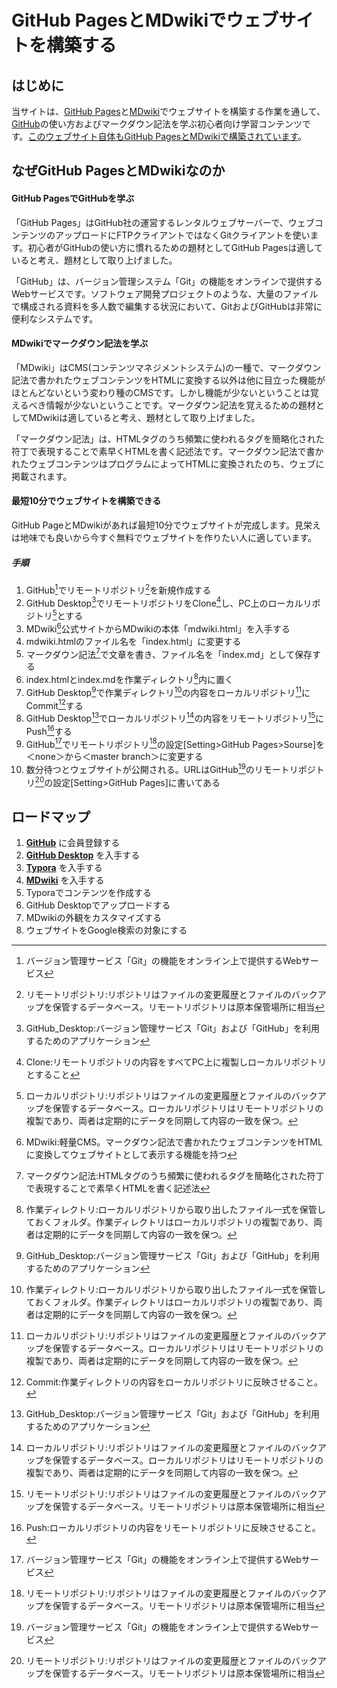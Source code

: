 # GitHub PagesとMDwikiでウェブサイトを構築する

## はじめに

当サイトは、[GitHub Pages](githubpages.md)と[MDwiki](mdwiki.md)でウェブサイトを構築する作業を通して、[GitHub](github.md)の使い方およびマークダウン記法を学ぶ初心者向け学習コンテンツです。[このウェブサイト自体もGitHub PagesとMDwikiで構築されています](https://github.com/akihiro-moriyama/how-to-publish-websites-on-github-pages)。

## なぜGitHub PagesとMDwikiなのか

#### GitHub PagesでGitHubを学ぶ

「GitHub Pages」はGitHub社の運営するレンタルウェブサーバーで、ウェブコンテンツのアップロードにFTPクライアントではなくGitクライアントを使います。初心者がGitHubの使い方に慣れるための題材としてGitHub Pagesは適していると考え、題材として取り上げました。

「GitHub」は、バージョン管理システム「Git」の機能をオンラインで提供するWebサービスです。ソフトウェア開発プロジェクトのような、大量のファイルで構成される資料を多人数で編集する状況において、GitおよびGitHubは非常に便利なシステムです。

#### MDwikiでマークダウン記法を学ぶ

「MDwiki」はCMS(コンテンツマネジメントシステム)の一種で、マークダウン記法で書かれたウェブコンテンツをHTMLに変換する以外は他に目立った機能がほとんどないという変わり種のCMSです。しかし機能が少ないということは覚えるべき情報が少ないということです。マークダウン記法を覚えるための題材としてMDwikiは適していると考え、題材として取り上げました。

「マークダウン記法」は、HTMLタグのうち頻繁に使われるタグを簡略化された符丁で表現することで素早くHTMLを書く記述法です。マークダウン記法で書かれたウェブコンテンツはプログラムによってHTMLに変換されたのち、ウェブに掲載されます。

#### 最短10分でウェブサイトを構築できる

GitHub PageとMDwikiがあれば最短10分でウェブサイトが完成します。見栄えは地味でも良いから今すぐ無料でウェブサイトを作りたい人に適しています。

##### 手順

1. GitHub[^1]でリモートリポジトリ[^2]を新規作成する
1. GitHub Desktop[^3]でリモートリポジトリをClone[^4]し、PC上のローカルリポジトリ[^5]とする
1. MDwiki[^6]公式サイトからMDwikiの本体「mdwiki.html」を入手する
1. mdwiki.htmlのファイル名を「index.html」に変更する
1. マークダウン記法[^7]で文章を書き、ファイル名を「index.md」として保存する
1. index.htmlとindex.mdを作業ディレクトリ[^8]内に置く
1. GitHub Desktop[^3]で作業ディレクトリ[^8]の内容をローカルリポジトリ[^5]にCommit[^9]する
1. GitHub Desktop[^3]でローカルリポジトリ[^5]の内容をリモートリポジトリ[^2]にPush[^10]する
1. GitHub[^1]でリモートリポジトリ[^2]の設定[Setting>GitHub Pages>Sourse]を＜none＞から＜master branch＞に変更する
1. 数分待つとウェブサイトが公開される。URLはGitHub[^1]のリモートリポジトリ[^2]の設定[Setting>GitHub Pages]に書いてある

[^1]: バージョン管理サービス「Git」の機能をオンライン上で提供するWebサービス
[^2]: リモートリポジトリ:リポジトリはファイルの変更履歴とファイルのバックアップを保管するデータベース。リモートリポジトリは原本保管場所に相当
[^3]: GitHub_Desktop:バージョン管理サービス「Git」および「GitHub」を利用するためのアプリケーション
[^4]: Clone:リモートリポジトリの内容をすべてPC上に複製しローカルリポジトリとすること
[^5]: ローカルリポジトリ:リポジトリはファイルの変更履歴とファイルのバックアップを保管するデータベース。ローカルリポジトリはリモートリポジトリの複製であり、両者は定期的にデータを同期して内容の一致を保つ。
[^6]: MDwiki:軽量CMS。マークダウン記法で書かれたウェブコンテンツをHTMLに変換してウェブサイトとして表示する機能を持つ
[^7]: マークダウン記法:HTMLタグのうち頻繁に使われるタグを簡略化された符丁で表現することで素早くHTMLを書く記述法
[^8]: 作業ディレクトリ:ローカルリポジトリから取り出したファイル一式を保管しておくフォルダ。作業ディレクトリはローカルリポジトリの複製であり、両者は定期的にデータを同期して内容の一致を保つ。
[^9]: Commit:作業ディレクトリの内容をローカルリポジトリに反映させること。
[^10]: Push:ローカルリポジトリの内容をリモートリポジトリに反映させること。

## ロードマップ

1. **[GitHub](github.md)** に会員登録する
1. **[GitHub Desktop](githubdesktop.md)** を入手する
1. **[Typora](typora.md)** を入手する
1. **[MDwiki](mdwiki.md)** を入手する
1. Typoraでコンテンツを作成する
1. GitHub Desktopでアップロードする
1. MDwikiの外観をカスタマイズする
1. ウェブサイトをGoogle検索の対象にする
